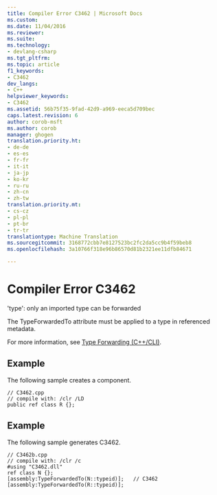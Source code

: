 ```yaml
---
title: Compiler Error C3462 | Microsoft Docs
ms.custom: 
ms.date: 11/04/2016
ms.reviewer: 
ms.suite: 
ms.technology:
- devlang-csharp
ms.tgt_pltfrm: 
ms.topic: article
f1_keywords:
- C3462
dev_langs:
- C++
helpviewer_keywords:
- C3462
ms.assetid: 56b75f35-9fad-42d9-a969-eeca5d709bec
caps.latest.revision: 6
author: corob-msft
ms.author: corob
manager: ghogen
translation.priority.ht:
- de-de
- es-es
- fr-fr
- it-it
- ja-jp
- ko-kr
- ru-ru
- zh-cn
- zh-tw
translation.priority.mt:
- cs-cz
- pl-pl
- pt-br
- tr-tr
translationtype: Machine Translation
ms.sourcegitcommit: 3168772cbb7e8127523bc2fc2da5cc9b4f59beb8
ms.openlocfilehash: 3a10766f318e96b86570d81b2321ee11dfb84671

---
```

# <a name="compiler-error-c3462"></a>Compiler Error C3462
'type': only an imported type can be forwarded  
  
 The TypeForwardedTo attribute must be applied to a type in referenced metadata.  
  
 For more information, see [Type Forwarding (C++/CLI)](../../windows/type-forwarding-cpp-cli.md).  
  
## <a name="example"></a>Example  
 The following sample creates a component.  
  
```  
// C3462.cpp  
// compile with: /clr /LD  
public ref class R {};  
```  
  
## <a name="example"></a>Example  
 The following sample generates C3462.  
  
```  
// C3462b.cpp  
// compile with: /clr /c  
#using "C3462.dll"  
ref class N {};  
[assembly:TypeForwardedTo(N::typeid)];   // C3462  
[assembly:TypeForwardedTo(R::typeid)];  
```


<!--HONumber=Jan17_HO4-->


